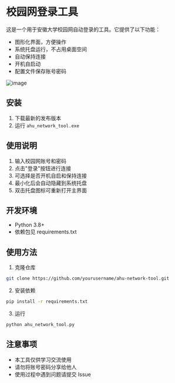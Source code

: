 # 校园网登录工具

这是一个用于安徽大学校园网自动登录的工具。它提供了以下功能：

- 图形化界面，方便操作
- 系统托盘运行，不占用桌面空间
- 自动保持连接
- 开机自启动
- 配置文件保存账号密码

![image](https://github.com/user-attachments/assets/8e3d63f8-7f2e-4100-9517-2463ac0bf7ef)

## 安装

1. 下载最新的发布版本
2. 运行 `ahu_network_tool.exe`

## 使用说明

1. 输入校园网账号和密码
2. 点击"登录"按钮进行连接
3. 可选择是否开机自启和保持连接
4. 最小化后会自动隐藏到系统托盘
5. 双击托盘图标可重新打开主界面

## 开发环境

- Python 3.8+
- 依赖包见 requirements.txt

## 使用方法

1. 克隆仓库
```bash
git clone https://github.com/yourusername/ahu-network-tool.git
```

2. 安装依赖
```bash
pip install -r requirements.txt
```

3. 运行
```bash
python ahu_network_tool.py
```

## 注意事项

- 本工具仅供学习交流使用
- 请勿将账号密码分享给他人
- 使用过程中遇到问题请提交 Issue 
